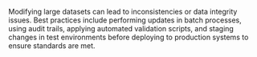 Modifying large datasets can lead to inconsistencies or data integrity issues. Best practices include performing updates in batch processes, using audit trails, applying automated validation scripts, and staging changes in test environments before deploying to production systems to ensure standards are met. 